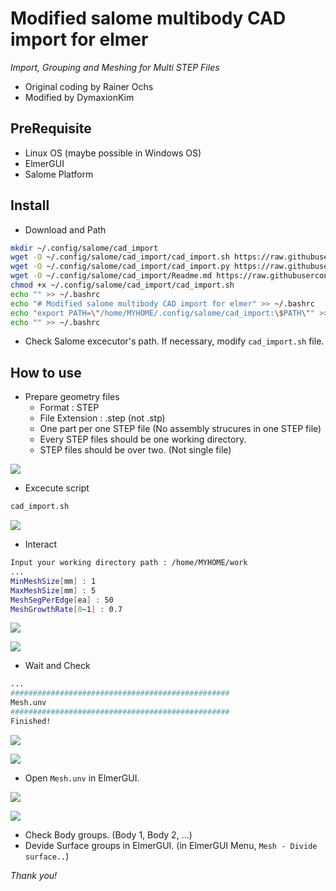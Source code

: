 
# Modified salome multibody CAD import for elmer

_Import, Grouping and Meshing for Multi STEP Files_

* Original coding by Rainer Ochs
* Modified by DymaxionKim



## PreRequisite
* Linux OS (maybe possible in Windows OS)
* ElmerGUI
* Salome Platform


## Install

* Download and Path

```bash
mkdir ~/.config/salome/cad_import
wget -O ~/.config/salome/cad_import/cad_import.sh https://raw.githubusercontent.com/dymaxionkim/ElmerFEM_Examples/master/20170902_Salome_Script_cad_import/cad_import.sh
wget -O ~/.config/salome/cad_import/cad_import.py https://raw.githubusercontent.com/dymaxionkim/ElmerFEM_Examples/master/20170902_Salome_Script_cad_import/cad_import.py
wget -O ~/.config/salome/cad_import/Readme.md https://raw.githubusercontent.com/dymaxionkim/ElmerFEM_Examples/master/20170902_Salome_Script_cad_import/Readme.md
chmod +x ~/.config/salome/cad_import/cad_import.sh
echo "" >> ~/.bashrc
echo "# Modified salome multibody CAD import for elmer" >> ~/.bashrc
echo "export PATH=\"/home/MYHOME/.config/salome/cad_import:\$PATH\"" >> ~/.bashrc
echo "" >> ~/.bashrc
```

* Check Salome excecutor's path. If necessary, modify `cad_import.sh` file.


## How to use

* Prepare geometry files
  - Format : STEP
  - File Extension : .step (not .stp)
  - One part per one STEP file (No assembly strucures in one STEP file)
  - Every STEP files should be one working directory.
  - STEP files should be over two. (Not single file)

![](https://user-images.githubusercontent.com/12775748/29995790-900ebe34-902c-11e7-9ae6-2db575a25a66.png)


* Excecute script

```bash
cad_import.sh
```

![](https://user-images.githubusercontent.com/12775748/29995791-900f0006-902c-11e7-9c98-ad288aa25f80.png)


* Interact

```bash
Input your working directory path : /home/MYHOME/work
...
MinMeshSize[mm] : 1
MaxMeshSize[mm] : 5
MeshSegPerEdge[ea] : 50
MeshGrowthRate[0~1] : 0.7
```

![](https://user-images.githubusercontent.com/12775748/29995795-903d8ae8-902c-11e7-9cef-c15b48b50c46.png)

![](https://user-images.githubusercontent.com/12775748/29995796-9043ec44-902c-11e7-9b77-548bad9112b0.png)


* Wait and Check

```bash
...
#################################################
Mesh.unv
#################################################
Finished!
```

![](https://user-images.githubusercontent.com/12775748/29995794-90390324-902c-11e7-993c-1bc1faab5b4c.png)

![](https://user-images.githubusercontent.com/12775748/29995793-90337738-902c-11e7-958d-216316609b51.png)


* Open `Mesh.unv` in ElmerGUI.

![](https://user-images.githubusercontent.com/12775748/29995792-90337c74-902c-11e7-9c1d-2185980e47a6.png)

![](https://user-images.githubusercontent.com/12775748/29995798-9057f040-902c-11e7-9299-2e7dbe7cc348.png)


* Check Body groups. (Body 1, Body 2, ...)
* Devide Surface groups in ElmerGUI. (in ElmerGUI Menu, `Mesh - Divide surface..`)


_Thank you!_
